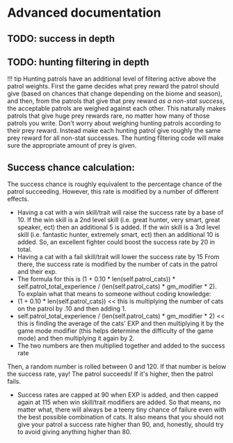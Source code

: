 # Advanced documentation

## TODO: success in depth

## TODO: hunting filtering in depth


!!! tip
    Hunting patrols have an additional level of filtering active above the patrol weights. First the game decides what prey reward the patrol should give (based on chances that change depending on the biome and season), and then, from the patrols that give that prey reward _as a non-stat success_, the acceptable patrols are weighed against each other. This naturally makes patrols that give huge prey rewards rare, no matter how many of those patrols you write. Don't worry about weighing hunting patrols according to their prey reward. Instead make each hunting patrol give roughly the same prey reward for all non-stat successes. The hunting filtering code will make sure the appropriate amount of prey is given. 

## Success chance calculation:

The success chance is roughly equivalent to the percentage chance of the patrol succeeding. However, this rate is modified by a number of different effects.
* Having a cat with a win skill/trait will raise the success rate by a base of 10. If the win skill is a 2nd level skill (i.e. great hunter, very smart, great speaker, ect) then an additional 5 is added.  If the win skill is a 3rd level skill (i.e. fantastic hunter, extremely smart, ect) then an additional 10 is added.  So, an excellent fighter could boost the success rate by 20 in total.
* Having a cat with a fail skill/trait will lower the success rate by 15
From there, the success rate is modified by the number of cats in the patrol and their exp.  
* The formula for this is (1 + 0.10 * len(self.patrol_cats)) * self.patrol_total_experience / (len(self.patrol_cats) * gm_modifier * 2).  
To explain what that means to someone without coding knowledge:
* (1 + 0.10 * len(self.patrol_cats)) << this is multiplying the number of cats on the patrol by .10 and then adding 1. 
* self.patrol_total_experience / (len(self.patrol_cats) * gm_modifier * 2) << this is finding the average of the cats' EXP and then multiplying it by the game mode modifier (this helps determine the difficulty of the game mode) and then multiplying it again by 2.
* The two numbers are then multiplied together and added to the success rate

Then, a random number is rolled between 0 and 120.  If that number is below the success rate, yay! The patrol succeeds! If it's higher, then the patrol fails.  
* Success rates are capped at 90 when EXP is added, and then capped again at 115 when win skill/trait modifiers are added.  So that means, no matter what, there will always be a teeny tiny chance of failure even with the best possible combination of cats.  It also means that you should not give your patrol a success rate higher than 90, and, honestly, should try to avoid giving anything higher than 80.

